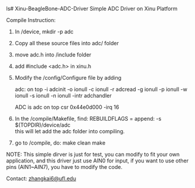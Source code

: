 ls# Xinu-BeagleBone-ADC-Driver
Simple ADC Driver on Xinu Platform

Compile Instruction:

1. In <Your xinu root folder>/device,  mkdir -p adc
2. Copy all these source files into adc/ folder
3. move adc.h into <Your xinu root folder>/include folder
4. add #include <adc.h> in xinu.h
5. Modify the <Your xinu root folder>/config/Configure file by adding

    adc:
        on top
            -i adcinit  -o ionull   -c ionull
            -r adcread  -g ionull   -p ionull
            -w ionull   -s ionull   -n ionull
            -intr adchandler

    ADC  is adc on top csr 0x44e0d000 -irq 16
5. In the <Your xinu root folder>/compile/Makefile, find:
        REBUILDFLAGS = 
   append:
        -s $(TOPDIR)/device/adc \
   this will let add the adc folder into compiling.


6. go to <Your xinu root folder>/compile, do:
	make clean
	make

NOTE:
	This simple dirver is just for test, you can modify to fit your own application,
	and this driver just use AIN0 for input, if you want to use other pins (AIN1~AIN7),
	you have to modify the code.

Contact: zhangkai6@ufl.edu




